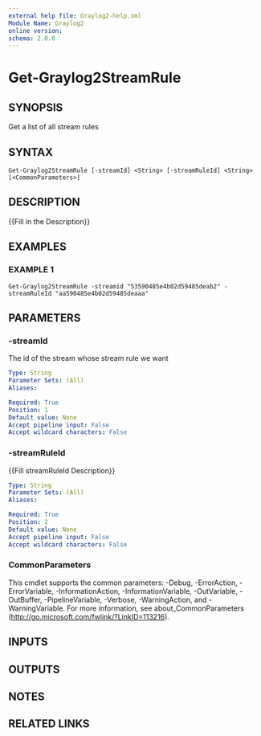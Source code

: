 ```yaml
---
external help file: Graylog2-help.xml
Module Name: Graylog2
online version:
schema: 2.0.0
---
```


# Get-Graylog2StreamRule

## SYNOPSIS
Get a list of all stream rules

## SYNTAX

```
Get-Graylog2StreamRule [-streamId] <String> [-streamRuleId] <String> [<CommonParameters>]
```

## DESCRIPTION
{{Fill in the Description}}

## EXAMPLES

### EXAMPLE 1
```
Get-Graylog2StreamRule -streamid "53590485e4b02d59485deab2" -streamRuleId "aa590485e4b02d59485deaaa"
```

## PARAMETERS

### -streamId
The id of the stream whose stream rule we want

```yaml
Type: String
Parameter Sets: (All)
Aliases:

Required: True
Position: 1
Default value: None
Accept pipeline input: False
Accept wildcard characters: False
```

### -streamRuleId
{{Fill streamRuleId Description}}

```yaml
Type: String
Parameter Sets: (All)
Aliases:

Required: True
Position: 2
Default value: None
Accept pipeline input: False
Accept wildcard characters: False
```

### CommonParameters
This cmdlet supports the common parameters: -Debug, -ErrorAction, -ErrorVariable, -InformationAction, -InformationVariable, -OutVariable, -OutBuffer, -PipelineVariable, -Verbose, -WarningAction, and -WarningVariable.
For more information, see about_CommonParameters (http://go.microsoft.com/fwlink/?LinkID=113216).

## INPUTS

## OUTPUTS

## NOTES

## RELATED LINKS
